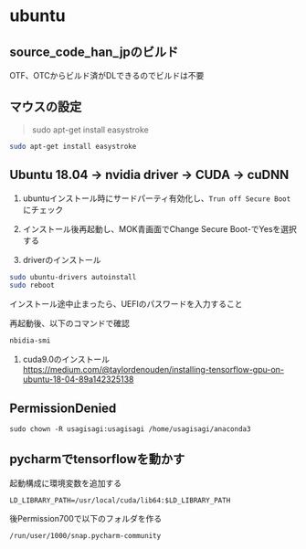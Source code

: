 # ubuntu #

## source_code_han_jpのビルド ##
OTF、OTCからビルド済がDLできるのでビルドは不要

## マウスの設定 ##

>sudo apt-get install easystroke

```bash
sudo apt-get install easystroke
```
## Ubuntu 18.04 -> nvidia driver -> CUDA -> cuDNN ##

1. ubuntuインストール時にサードパーティ有効化し、`Trun off Secure Boot`にチェック

1. インストール後再起動し、MOK青画面でChange Secure Boot-でYesを選択する

1. driverのインストール

  ```bash 
  sudo ubuntu-drivers autoinstall
  sudo reboot
  ```
  インストール途中止まったら、UEFIのパスワードを入力すること

  再起動後、以下のコマンドで確認

  ```bash
  nbidia-smi
  ```

1. cuda9.0のインストール
 https://medium.com/@taylordenouden/installing-tensorflow-gpu-on-ubuntu-18-04-89a142325138
 
## PermissionDenied ##

`sudo chown -R usagisagi:usagisagi /home/usagisagi/anaconda3`

## pycharmでtensorflowを動かす ##

起動構成に環境変数を追加する

```
LD_LIBRARY_PATH=/usr/local/cuda/lib64:$LD_LIBRARY_PATH
```

後Permission700で以下のフォルダを作る

```
/run/user/1000/snap.pycharm-community
```

